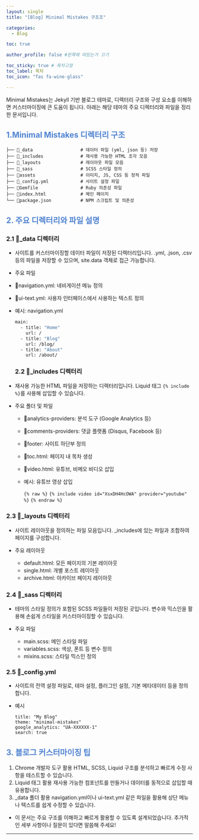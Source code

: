 ```yaml
---
layout: single
title: "[Blog] Minimal Mistakes 구조조"

categories:
  - Blog

toc: true

author_profile: false #왼쪽에 떠있는거 끄기

toc_sticky: true # 목차고정
toc_label: 목차
toc_icon: "fas fa-wine-glass"

---
```



Minimal Mistakes는 Jekyll 기반 블로그 테마로, 디렉터리 구조와 구성 요소를 이해하면 커스터마이징에 큰 도움이 됩니다. 아래는 해당 테마의 주요 디렉터리와 파일을 정리한 문서입니다.

## <span style="color:rgb(81, 132, 209) ;"> 1.Minimal Mistakes 디렉터리 구조
```minimal-mistakes/
├── 📁_data                  # 데이터 파일 (yml, json 등) 저장
├── 📁_includes              # 재사용 가능한 HTML 조각 모음
├── 📁_layouts               # 레이아웃 파일 모음
├── 📁_sass                  # SCSS 스타일 정의
├── 📁assets                 # 이미지, JS, CSS 등 정적 파일
├── 📝_config.yml            # 사이트 설정 파일
├── 📝Gemfile                # Ruby 의존성 파일
├── 📝index.html             # 메인 페이지
└── 📝package.json           # NPM 스크립트 및 의존성
```


## <span style="color:rgb(81, 132, 209) ;"> 2. 주요 디렉터리와 파일 설명

### 2.1 📁_data 디렉터리
- 사이트를 커스터마이징할 데이터 파일이 저장된 디렉터리입니다. .yml, .json, .csv 등의 파일을 저장할 수 있으며, site.data 객체로 접근 가능합니다.

- 주요 파일
- 📘navigation.yml: 네비게이션 메뉴 정의
- 📘ui-text.yml: 사용자 인터페이스에서 사용하는 텍스트 정의
- 예시: navigation.yml

  ```bash
  main:
    - title: "Home"
      url: /
    - title: "Blog"
      url: /blog/
    - title: "About"
      url: /about/
  ```


  ### 2.2 📁_includes 디렉터리
- 재사용 가능한 HTML 파일을 저장하는 디렉터리입니다. Liquid 태그 `{% include %}`를 사용해 삽입할 수 있습니다.

- 주요 폴더 및 파일
  - 📁analytics-providers: 분석 도구 (Google Analytics 등)
  - 📁comments-providers: 댓글 플랫폼 (Disqus, Facebook 등)
  - 📁footer: 사이트 하단부 정의
  - 📘toc.html: 페이지 내 목차 생성
  - 📘video.html: 유튜브, 비메오 비디오 삽입
  - 예시: 유튜브 영상 삽입

    `{% raw %}`
    `{% include video id="XsxDH4HcOWA" provider="youtube" %}`
    `{% endraw %}`



### 2.3 📁_layouts 디렉터리
- 사이트 레이아웃을 정의하는 파일 모음입니다. _includes에 있는 파일과 조합하여 페이지를 구성합니다.

- 주요 레이아웃
  - default.html: 모든 페이지의 기본 레이아웃
  - single.html: 개별 포스트 레이아웃
  - archive.html: 아카이브 페이지 레이아웃

### 2.4 📁_sass 디렉터리
- 테마의 스타일 정의가 포함된 SCSS 파일들이 저장된 곳입니다. 변수와 믹스인을 활용해 손쉽게 스타일을 커스터마이징할 수 있습니다.

- 주요 파일
  - main.scss: 메인 스타일 파일
  - variables.scss: 색상, 폰트 등 변수 정의
  - mixins.scss: 스타일 믹스인 정의

### 2.5 📝_config.yml
- 사이트의 전역 설정 파일로, 테마 설정, 플러그인 설정, 기본 메타데이터 등을 정의합니다.

- 예시
  ```
  title: "My Blog"
  theme: "minimal-mistakes"
  google_analytics: "UA-XXXXXX-1"
  search: true
  ```

## <span style="color:rgb(81, 132, 209) ;"> 3. 블로그 커스터마이징 팁
1. Chrome 개발자 도구 활용
HTML, SCSS, Liquid 구조를 분석하고 빠르게 수정 사항을 테스트할 수 있습니다.
2. Liquid 태그 활용
재사용 가능한 컴포넌트를 만들거나 데이터를 동적으로 삽입할 때 유용합니다.
3. _data 폴더 활용
navigation.yml이나 ui-text.yml 같은 파일을 활용해 상단 메뉴나 텍스트를 쉽게 수정할 수 있습니다.
- 이 문서는 주요 구조를 이해하고 빠르게 활용할 수 있도록 설계되었습니다. 추가적인 세부 사항이나 질문이 있다면 말씀해 주세요!



---

